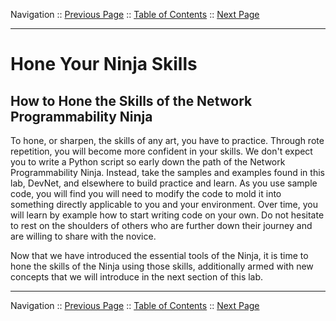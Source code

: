 Navigation :: [Previous Page](LTRDEV-1100-02d-Postman.md) :: [Table of Contents](LTRDEV-1100-00-Intro.md#table-of-contents) :: [Next Page](LTRDEV-1100-03a-API-Ex1.md)


---

# Hone Your Ninja Skills

## How to Hone the Skills of the Network Programmability Ninja

To hone, or sharpen, the skills of any art, you have to practice.  Through rote repetition, you will become more 
confident in your skills.  We don't expect you to write a Python script so early down the path of the Network 
Programmability Ninja.  Instead, take the samples and examples found in this lab, DevNet, and elsewhere to build 
practice and learn.  As you use sample code, you will find you will need to modify the code to mold it into something
directly applicable to you and your environment.  Over time, you will learn by example how to start writing code on 
your own.  Do not hesitate to rest on the shoulders of others who are further down their journey and are willing to 
share with the novice. 

Now that we have introduced the essential tools of the Ninja, it is time to hone the skills of the Ninja using 
those skills, additionally armed with new concepts that we will introduce in the next section of this lab.

---

Navigation :: [Previous Page](LTRDEV-1100-02d-Postman.md) :: [Table of Contents](LTRDEV-1100-00-Intro.md#table-of-contents) :: [Next Page](LTRDEV-1100-03a-API-Ex1.md)

